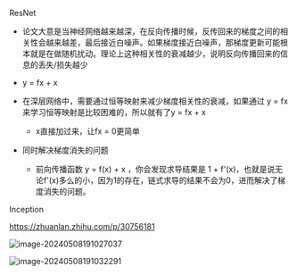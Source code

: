 ResNet

-  论文大意是当神经网络越来越深，在反向传播时候，反传回来的梯度之间的相关性会越来越差，最后接近白噪声。如果梯度接近白噪声，那梯度更新可能根本就是在做随机扰动。理论上这种相关性的衰减越少，说明反向传播回来的信息的丢失/损失越少
- y = fx + x

- 在深层网络中，需要通过恒等映射来减少梯度相关性的衰减，如果通过 y = fx来学习恒等映射是比较困难的，所以就有了y = fx + x
  - x直接加过来，让fx = 0更简单
- 同时解决梯度消失的问题
  - 前向传播函数 y = f(x) + x ，你会发现求导结果是 1 + f'(x)，也就是说无论f'(x)多么的小，因为1的存在，链式求导的结果不会为0，进而解决了梯度消失的问题。



Inception

https://zhuanlan.zhihu.com/p/30756181

![image-20240508191027037](https://zhangwenkk333.oss-cn-beijing.aliyuncs.com/image/image-20240508191027037.png)

![image-20240508191032291](https://zhangwenkk333.oss-cn-beijing.aliyuncs.com/image/image-20240508191032291.png)
